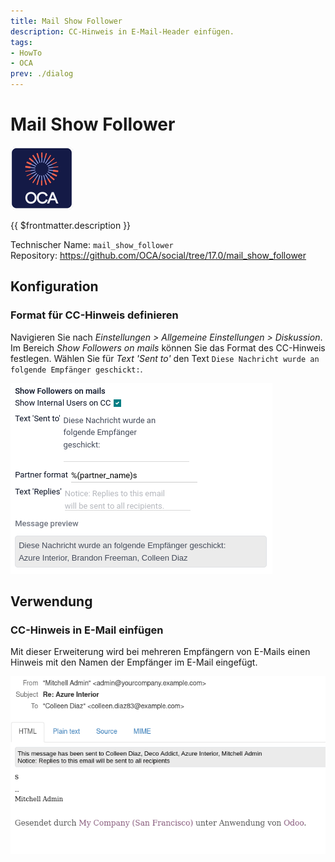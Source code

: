 ```yaml
---
title: Mail Show Follower
description: CC-Hinweis in E-Mail-Header einfügen.
tags:
- HowTo
- OCA
prev: ./dialog
---
```

# Mail Show Follower
![icon_oca_app](attachments/icon_oca_app.png)

{{ $frontmatter.description }}

Technischer Name: `mail_show_follower`\
Repository: <https://github.com/OCA/social/tree/17.0/mail_show_follower>

## Konfiguration

### Format für CC-Hinweis definieren

Navigieren Sie nach *Einstellungen > Allgemeine Einstellungen > Diskussion*. Im Bereich *Show Followers on mails* können Sie das Format des CC-Hinweis festlegen. Wählen Sie für *Text 'Sent to'* den Text `Diese Nachricht wurde an folgende Empfänger geschickt:`.

![](attachments/Mail%20Show%20Follower.png)

## Verwendung

### CC-Hinweis in E-Mail einfügen

Mit dieser Erweiterung wird bei mehreren Empfängern von E-Mails einen Hinweis mit den Namen der Empfänger im E-Mail eingefügt.

![](attachments/Mail%20Show%20Follower%20Example.png)